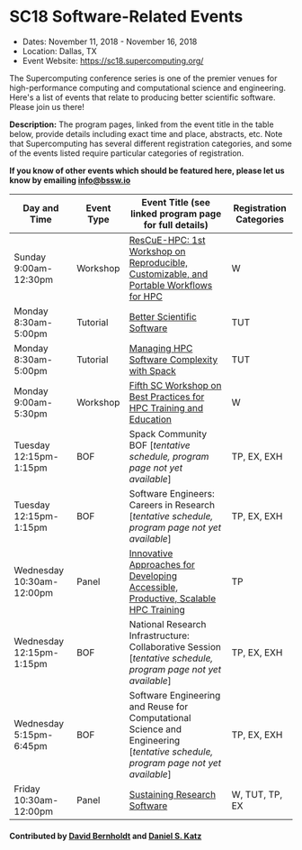 # SC18 Software-Related Events

- Dates: November 11, 2018 - November 16, 2018
- Location: Dallas, TX
- Event Website: https://sc18.supercomputing.org/

The Supercomputing conference series is one of the premier venues for high-performance computing and computational science and engineering.  Here's a list of events that relate to producing better scientific software.  Please join us there!


**Description:** The program pages, linked from the event title in the table below, provide details including exact time and place, abstracts, etc.  Note that Supercomputing has several different registration categories, and some of the events listed require particular categories of registration.

**If you know of other events which should be featured here, please let us know by emailing info@bssw.io**

Day and Time | Event Type | Event Title (see linked program page for full details) | Registration Categories
----|------------|--------------------------------------------------------|-------------------------
Sunday<br/>9:00am-12:30pm |	Workshop | [ResCuE-HPC: 1st Workshop on Reproducible, Customizable, and Portable Workflows for HPC](https://sc18.supercomputing.org/presentation/?id=wksp134&sess=sess167)	| W
Monday 8:30am-5:00pm |	Tutorial | [Better Scientific Software](https://sc18.supercomputing.org/presentation/?id=tut154&sess=sess239)	| TUT
Monday<br/>8:30am-5:00pm |	Tutorial	| [Managing HPC Software Complexity with Spack](https://sc18.supercomputing.org/presentation/?id=tut165&sess=sess252)	| TUT
Monday<br/>9:00am-5:30pm | Workshop	| [Fifth SC Workshop on Best Practices for HPC Training and Education](https://sc18.supercomputing.org/presentation/?id=wksp133&sess=sess166)	| W
Tuesday<br/>12:15pm-1:15pm | BOF	| Spack Community BOF [*tentative schedule, program page not yet available*]	| TP, EX, EXH
Tuesday<br/>12:15pm-1:15pm | BOF | Software Engineers: Careers in Research [*tentative schedule, program page not yet available*] 	| TP, EX, EXH
Wednesday<br/>10:30am-12:00pm |	Panel	| [Innovative Approaches for Developing Accessible, Productive, Scalable HPC Training](https://sc18.supercomputing.org/?post_type=page&p=3479&id=pan113&sess=sess297)	| TP
Wednesday<br/>12:15pm-1:15pm | BOF | National Research Infrastructure: Collaborative Session [*tentative schedule, program page not yet available*] | TP, EX, EXH
Wednesday<br/>5:15pm-6:45pm |	BOF	| Software Engineering and Reuse for Computational Science and Engineering [*tentative schedule, program page not yet available*]	| TP, EX, EXH
Friday<br/>10:30am-12:00pm | Panel | [Sustaining Research Software](https://sc18.supercomputing.org/presentation/?id=pan110&sess=sess295) | W, TUT, TP, EX

#### Contributed by [David Bernholdt](https://github.com/bernhold "David Bernholdt GitHub Profile") and [Daniel S. Katz](https://github.com/danielskatz "Daniel S. Katz GitHub Profile")

<!---
Publish: Preview
RSS update: 2018-09-26
Categories: collaboration
Topics: projects and organizations
Tags: conference
Level: 2
Prerequisites: defaults
Aggregate: none
--->
